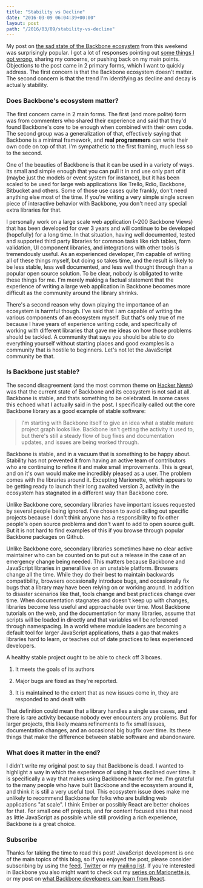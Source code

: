 ```yaml
---
title: "Stability vs Decline"
date: "2016-03-09 06:04:39+00:00"
layout: post
path: "/2016/03/09/stability-vs-decline"
---
```


My post on [the sad state of the Backbone ecosystem][eco] from this weekend was surprisingly popular.  I got a lot of responses pointing out [some things I got wrong][charttweet], sharing my concerns, or pushing back on my main points.  Objections to the post came in 2 primary forms, which I want to quickly address.  The first concern is that the Backbone ecosystem doesn't matter. The second concern is that the trend I'm identifying as decline and decay is actually stability.


### Does Backbone's ecosystem matter?

The first concern came in 2 main forms.  The first (and more polite) form was from commenters who shared their experience and said that they'd found Backbone's core to be enough when combined with their own code.  The second group was a generalization of that, effectively saying that Backbone is a minimal framework, and **real programmers** can write their own code on top of that.  I'm sympathetic to the first framing, much less so to the second.

One of the beauties of Backbone is that it can be used in a variety of ways.  Its small and simple enough that you can pull it in and use only part of it (maybe just the models or event system for instance), but it has been scaled to be used for large web applications like Trello, Rdio, Backbone, Bitbucket and others. Some of those use cases quite frankly, don't need anything else most of the time.  If you're writing a very simple single screen piece of interactive behavior with Backbone, you don't need any special extra libraries for that.

I personally work on a large scale web application (~200 Backbone Views) that has been developed for over 3 years and will continue to be developed (hopefully) for a long time. In that situation, having well documented, tested and supported third party libraries for common tasks like rich tables, form validation, UI component libraries, and integrations with other tools is tremendously useful.  As an experienced developer, I'm capable of writing all of these things myself, but doing so takes time, and the result is likely to be less stable, less well documented, and less well thought through than a popular open source solution.  To be clear, nobody is obligated to write these things for me.  I'm merely making a factual statement that the experience of writing a large web application in Backbone becomes more difficult as the community around the library shrinks.

There's a second reason why down playing the importance of an ecosystem is harmful though.  I've said that I am capable of writing the various components of an ecosystem myself.  But that's only true of me because I have years of experience writing code, and specifically of working with different libraries that gave me ideas on how those problems should be tackled.  A community that says you should be able to do everything yourself without starting places and good examples is a community that is hostile to beginners.  Let's not let the JavaScript community be that.


### Is Backbone just stable?

The second disagreement (and the most common theme on [Hacker News][hn]) was that the current state of Backbone and its ecosystem is not sad at all.  Backbone is stable, and thats something to be celebrated.  In some cases this echoed what I actually said in the post.  I specifically called out the core Backbone library as a good example of stable software:

> I'm starting with Backbone itself to give an idea what a stable mature project graph looks like. Backbone isn't getting the activity it used to, but there's still a steady flow of bug fixes and documentation updates, and issues are being worked through.

Backbone is stable, and in a vacuum that is something to be happy about.  Stability has not prevented it from having an active team of contributors who are continuing to refine it and make small improvements.  This is great, and on it's own would make me incredibly pleased as a user.  The problem comes with the libraries around it.  Excepting Marionette, which appears to be getting ready to launch their long awaited version 3, activity in the ecosystem has stagnated in a different way than Backbone core.

Unlike Backbone core, secondary libraries have important issues requested by several people being ignored.  I've chosen to avoid calling out specific projects because I don't think anyone has a responsibility to fix other people's open source problems and don't want to add to open source guilt.  But it is not hard to find examples of this if you browse through popular Backbone packages on Github.

Unlike Backbone core, secondary libraries sometimes have no clear active maintainer who can be counted on to put out a release in the case of an emergency change being needed.  This matters because Backbone and JavaScript libraries in general live on an unstable platform.  Browsers change all the time.  While they do their best to maintain backwards compatibility, browsers occasionally introduce bugs, and occasionally fix bugs that a library may have been relying on or working around. In addition to disaster scenarios like that, tools change and best practices change over time.  When documentation stagnates and doesn't keep up with changes, libraries become less useful and approachable over time.  Most Backbone tutorials on the web, and the documentation for many libraries, assume that scripts will be loaded in directly and that variables will be referenced through namespacing.  In a world where module loaders are becoming a default tool for larger JavaScript applications, thats a gap that makes libraries hard to learn, or teaches out of date practices to less experienced developers.

A healthy stable project ought to be able to check off 3 boxes. 

1. It meets the goals of its authors

2. Major bugs are fixed as they're reported.

3. It is maintained to the extent that as new issues come in, they are responded to and dealt with

That definition could mean that a library handles a single use cases, and there is rare activity because nobody ever encounters any problems.  But for larger projects, this likely means refinements to fix small issues, documentation changes, and an occasional big bugfix over time. Its these things that make the difference between stable software and abandonware.



### What does it matter in the end?

I didn't write my original post to say that Backbone is dead.  I wanted to highlight a way in which the experience of using it has declined over time.  It is specifically a way that makes using Backbone harder for me.  I'm grateful to the many people who have built Backbone and the ecosystem around it, and think it is still a very useful tool.  This ecosystem issue does make me unlikely to recommend Backbone for folks who are building web applications "at scale".  I think Ember or possibly React are better choices for that.  For small one off projects, and for content focused sites that need as little JavaScript as possible while still providing a rich experience, Backbone is a great choice.  

### Subscribe

Thanks for taking the time to read this post!  JavaScript development is one of the main topics of this blog, so if you enjoyed the post, please consider subscribing by using the [feed](http://feedpress.me/benmccormick), [Twitter](http://twitter.com/benmccormickorg) or my [mailing list](http://eepurl.com/WFYon). If you're interested in Backbone you also might want to check out my [series on Marionette.js](http://benmccormick.org/marionette-explained/), or my post on [what Backbone developers can learn from React](http://benmccormick.org/2015/09/09/what-can-backbone-developers-learn-from-react/).


[eco]: http://benmccormick.org/2016/03/07/the-sad-state-of-the-backbone-ecosystem/
[charttweet]:https://twitter.com/ben336/status/707063566940016645
[hn]:https://news.ycombinator.com/item?id=11237283


